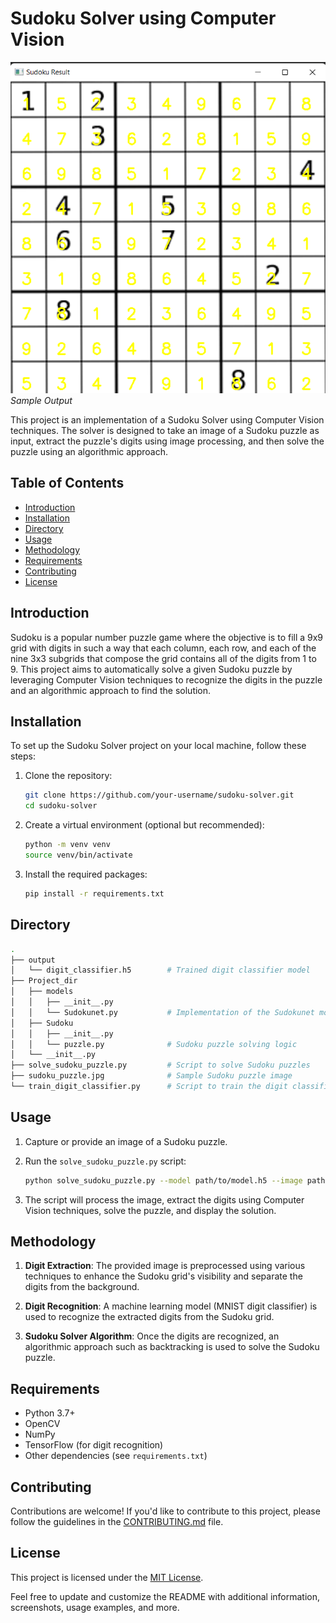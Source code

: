 # Sudoku Solver using Computer Vision

![Output](Output.png)<br>
*Sample Output*


This project is an implementation of a Sudoku Solver using Computer Vision techniques. The solver is designed to take an image of a Sudoku puzzle as input, extract the puzzle's digits using image processing, and then solve the puzzle using an algorithmic approach.

## Table of Contents

- [Introduction](#introduction)
- [Installation](#installation)
- [Directory](#directory)
- [Usage](#usage)
- [Methodology](#methodology)
- [Requirements](#requirements)
- [Contributing](#contributing)
- [License](#license)

## Introduction

Sudoku is a popular number puzzle game where the objective is to fill a 9x9 grid with digits in such a way that each column, each row, and each of the nine 3x3 subgrids that compose the grid contains all of the digits from 1 to 9. This project aims to automatically solve a given Sudoku puzzle by leveraging Computer Vision techniques to recognize the digits in the puzzle and an algorithmic approach to find the solution.

## Installation

To set up the Sudoku Solver project on your local machine, follow these steps:

1. Clone the repository:

   ```bash
   git clone https://github.com/your-username/sudoku-solver.git
   cd sudoku-solver
   ```

2. Create a virtual environment (optional but recommended):

   ```bash
   python -m venv venv
   source venv/bin/activate
   ```

3. Install the required packages:

   ```bash
   pip install -r requirements.txt
   ```

## Directory

 ```bash
.
├── output
│   └── digit_classifier.h5        # Trained digit classifier model
├── Project_dir
│   ├── models
│   │   ├── __init__.py
│   │   └── Sudokunet.py           # Implementation of the Sudokunet model
│   ├── Sudoku
│   │   ├── __init__.py
│   │   └── puzzle.py              # Sudoku puzzle solving logic
│   └── __init__.py
├── solve_sudoku_puzzle.py         # Script to solve Sudoku puzzles
├── sudoku_puzzle.jpg              # Sample Sudoku puzzle image
└── train_digit_classifier.py      # Script to train the digit classifier
```



## Usage

1. Capture or provide an image of a Sudoku puzzle.

2. Run the `solve_sudoku_puzzle.py` script:

   ```bash
   python solve_sudoku_puzzle.py --model path/to/model.h5 --image path/to/sudoku_image.jpg
   ```

3. The script will process the image, extract the digits using Computer Vision techniques, solve the puzzle, and display the solution.

## Methodology

1. **Digit Extraction**: The provided image is preprocessed using various techniques to enhance the Sudoku grid's visibility and separate the digits from the background.

2. **Digit Recognition**: A machine learning model (MNIST digit classifier) is used to recognize the extracted digits from the Sudoku grid.

3. **Sudoku Solver Algorithm**: Once the digits are recognized, an algorithmic approach such as backtracking is used to solve the Sudoku puzzle.

## Requirements

- Python 3.7+
- OpenCV
- NumPy
- TensorFlow (for digit recognition)
- Other dependencies (see `requirements.txt`)

## Contributing

Contributions are welcome! If you'd like to contribute to this project, please follow the guidelines in the [CONTRIBUTING.md](CONTRIBUTING.md) file.

## License

This project is licensed under the [MIT License](LICENSE).

Feel free to update and customize the README with additional information, screenshots, usage examples, and more.
